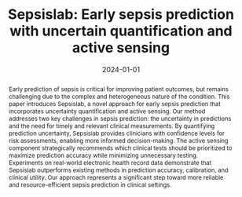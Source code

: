 ---
title: 'Sepsislab: Early sepsis prediction with uncertain quantification and active sensing'
subtitle: ''
summary: ''
authors:
- Chao Yin
- Peiyuan Chen
- Bingsheng Yao
- admin
- Jeffrey Caterino
- Ping Zhang
tags: []
categories: []
date: '2024-01-01'
lastmod: 2024-05-17T10:30:00-04:00
featured: false
draft: false

image:
  caption: ''
  focal_point: ''
  preview_only: false

projects: []
publishDate: '2024-05-17T10:30:00.000000Z'
publication_types:
- '1'
abstract: "Early prediction of sepsis is critical for improving patient outcomes, but remains challenging due to the complex and heterogeneous nature of the condition. This paper introduces Sepsislab, a novel approach for early sepsis prediction that incorporates uncertainty quantification and active sensing. Our method addresses two key challenges in sepsis prediction: the uncertainty in predictions and the need for timely and relevant clinical measurements. By quantifying prediction uncertainty, Sepsislab provides clinicians with confidence levels for risk assessments, enabling more informed decision-making. The active sensing component strategically recommends which clinical tests should be prioritized to maximize prediction accuracy while minimizing unnecessary testing. Experiments on real-world electronic health record data demonstrate that Sepsislab outperforms existing methods in prediction accuracy, calibration, and clinical utility. Our approach represents a significant step toward more reliable and resource-efficient sepsis prediction in clinical settings."
publication: "Proceedings of the SIGKDD Conference on Knowledge Discovery and Data Mining"
url_pdf: ''
url_code: ''
url_dataset: ''
url_poster: ''
url_project: ''
url_slides: ''
url_source: ''
url_video: ''
--- 